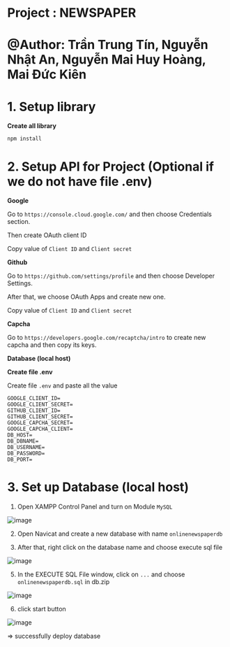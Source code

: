 # Project : NEWSPAPER
# @Author: Trần Trung Tín, Nguyễn Nhật An, Nguyễn Mai Huy Hoàng, Mai Đức Kiên

# 1. Setup library

**Create all library**
```
npm install
```

# 2. Setup API for Project (Optional if we do not have file .env)

**Google**

Go to `https://console.cloud.google.com/` and then choose Credentials section.

Then create OAuth client ID

Copy value of `Client ID` and `Client secret`

**Github**

Go to `https://github.com/settings/profile` and then choose Developer Settings.

After that, we choose OAuth Apps and create new one.

Copy value of `Client ID` and `Client secret`

**Capcha**

Go to `https://developers.google.com/recaptcha/intro` to create new capcha and then copy its keys.

**Database (local host)**

**Create file .env**

Create file `.env` and paste all the value

```
GOOGLE_CLIENT_ID=
GOOGLE_CLIENT_SECRET=
GITHUB_CLIENT_ID=
GITHUB_CLIENT_SECRET=
GOOGLE_CAPCHA_SECRET=
GOOGLE_CAPCHA_CLIENT=
DB_HOST=
DB_DBNAME=
DB_USERNAME=
DB_PASSWORD=
DB_PORT=
```

# 3. Set up Database (local host)

1. Open XAMPP Control Panel and turn on Module `MySQL`

![image](https://github.com/user-attachments/assets/a16f9c9d-4a2b-43bd-88e7-ab364035ac8b)

2. Open Navicat and create a new database with name `onlinenewspaperdb`

4. After that, right click on the database name and choose execute sql file

![image](https://github.com/user-attachments/assets/07177588-dde4-4ab9-91ac-4c9845441eb8)

5. In the EXECUTE SQL File window, click on `...` and choose `onlinenewspaperdb.sql` in db.zip

![image](https://github.com/user-attachments/assets/1fd6ce1e-fc96-49e6-bc29-258767c1b7a8)

6. click start button

![image](https://github.com/user-attachments/assets/91f27145-a2e1-4026-b2a5-18c2950c9c2e)

=> successfully deploy database
